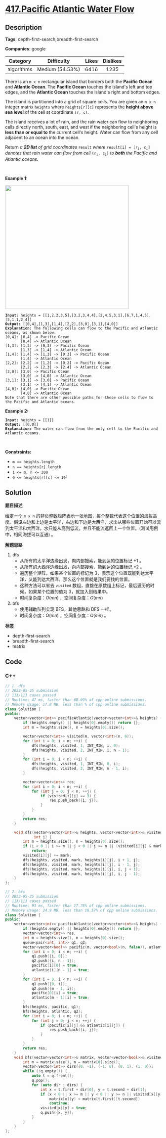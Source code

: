 # [417.Pacific Atlantic Water Flow](https://leetcode.com/problems/pacific-atlantic-water-flow/description/)

## Description

**Tags**: depth-first-search,breadth-first-search

**Companies**: google

|  Category  |   Difficulty    | Likes | Dislikes |
| :--------: | :-------------: | :---: | :------: |
| algorithms | Medium (54.53%) | 6416  |   1235   |

<p>There is an <code>m x n</code> rectangular island that borders both the <strong>Pacific Ocean</strong> and <strong>Atlantic Ocean</strong>. The <strong>Pacific Ocean</strong> touches the island&#39;s left and top edges, and the <strong>Atlantic Ocean</strong> touches the island&#39;s right and bottom edges.</p>
<p>The island is partitioned into a grid of square cells. You are given an <code>m x n</code> integer matrix <code>heights</code> where <code>heights[r][c]</code> represents the <strong>height above sea level</strong> of the cell at coordinate <code>(r, c)</code>.</p>
<p>The island receives a lot of rain, and the rain water can flow to neighboring cells directly north, south, east, and west if the neighboring cell&#39;s height is <strong>less than or equal to</strong> the current cell&#39;s height. Water can flow from any cell adjacent to an ocean into the ocean.</p>
<p>Return <em>a <strong>2D list</strong> of grid coordinates </em><code>result</code><em> where </em><code>result[i] = [r<sub>i</sub>, c<sub>i</sub>]</code><em> denotes that rain water can flow from cell </em><code>(r<sub>i</sub>, c<sub>i</sub>)</code><em> to <strong>both</strong> the Pacific and Atlantic oceans</em>.</p>
<p>&nbsp;</p>
<p><strong class="example">Example 1:</strong></p>
<img alt="" src="https://assets.leetcode.com/uploads/2021/06/08/waterflow-grid.jpg" style="width: 400px; height: 400px;" />
<pre><code><strong>Input:</strong> heights = [[1,2,2,3,5],[3,2,3,4,4],[2,4,5,3,1],[6,7,1,4,5],[5,1,1,2,4]]
<strong>Output:</strong> [[0,4],[1,3],[1,4],[2,2],[3,0],[3,1],[4,0]]
<strong>Explanation:</strong> The following cells can flow to the Pacific and Atlantic oceans, as shown below:
[0,4]: [0,4] -&gt; Pacific Ocean
&nbsp;      [0,4] -&gt; Atlantic Ocean
[1,3]: [1,3] -&gt; [0,3] -&gt; Pacific Ocean
&nbsp;      [1,3] -&gt; [1,4] -&gt; Atlantic Ocean
[1,4]: [1,4] -&gt; [1,3] -&gt; [0,3] -&gt; Pacific Ocean
&nbsp;      [1,4] -&gt; Atlantic Ocean
[2,2]: [2,2] -&gt; [1,2] -&gt; [0,2] -&gt; Pacific Ocean
&nbsp;      [2,2] -&gt; [2,3] -&gt; [2,4] -&gt; Atlantic Ocean
[3,0]: [3,0] -&gt; Pacific Ocean
&nbsp;      [3,0] -&gt; [4,0] -&gt; Atlantic Ocean
[3,1]: [3,1] -&gt; [3,0] -&gt; Pacific Ocean
&nbsp;      [3,1] -&gt; [4,1] -&gt; Atlantic Ocean
[4,0]: [4,0] -&gt; Pacific Ocean
       [4,0] -&gt; Atlantic Ocean
Note that there are other possible paths for these cells to flow to the Pacific and Atlantic oceans.</code></pre>
<p><strong class="example">Example 2:</strong></p>
<pre><code><strong>Input:</strong> heights = [[1]]
<strong>Output:</strong> [[0,0]]
<strong>Explanation:</strong> The water can flow from the only cell to the Pacific and Atlantic oceans.</code></pre>
<p>&nbsp;</p>
<p><strong>Constraints:</strong></p>
<ul>
  <li><code>m == heights.length</code></li>
  <li><code>n == heights[r].length</code></li>
  <li><code>1 &lt;= m, n &lt;= 200</code></li>
  <li><code>0 &lt;= heights[r][c] &lt;= 10<sup>5</sup></code></li>
</ul>

## Solution

**题目描述**

给定一个 `m x n` 的非负整数矩阵表示一张地图，每个整数代表这个位置的海拔高度。假设左边和上边是太平洋，右边和下边是大西洋，求出从哪些位置开始可以流到太平洋和大西洋。水只能从高到低流，并且不能流返回上一个位置。(测试用例中，相同海拔可以互通) 。

**解题思路**

1. dfs
   - 从所有的太平洋边缘出发，向内部搜索，能到达的位置标记 +1 。
   - 从所有的大西洋边缘出发，向内部搜索，能到达的位置标记 +2 。
   - 遍历整个矩阵，如果某个位置的标记为 3，表示这个位置既能到达太平洋，又能到达大西洋，那么这个位置就是我们要找的位置。
   - 这种方法可以省去 `visited` 数组，直接在原数组上标记，最后遍历的时候，如果某个位置的值为 3，就加入到结果中。
   - 时间复杂度：$O(mn)$ ，空间复杂度：$O(mn)$
2. bfs
   - 使用辅助队列实现 BFS，其他思路和 DFS 一样。
   - 时间复杂度：$O(mn)$ ，空间复杂度：$O(mn)$ 。

**标签**

- depth-first-search
- breadth-first-search
- matrix

<!-- code start -->
## Code

### C++

```cpp
// 1. dfs
// 2023-05-25 submission
// 113/113 cases passed
// Runtime: 47 ms, faster than 60.09% of cpp online submissions.
// Memory Usage: 17.8 MB, less than % of cpp online submissions.
class Solution {
public:
    vector<vector<int>> pacificAtlantic(vector<vector<int>>& heights) {
        if (heights.empty() || heights[0].empty()) return {};
        int m = heights.size(), n = heights[0].size();

        vector<vector<int>> visited(m, vector<int>(n, 0));
        for (int i = 0; i < m; ++i) {
            dfs(heights, visited, 1, INT_MIN, i, 0);
            dfs(heights, visited, 2, INT_MIN, i, n - 1);
        }
        for (int i = 0; i < n; ++i) {
            dfs(heights, visited, 1, INT_MIN, 0, i);
            dfs(heights, visited, 2, INT_MIN, m - 1, i);
        }

        vector<vector<int>> res;
        for (int i = 0; i < m; ++i) {
            for (int j = 0; j < n; ++j) {
                if (visited[i][j] == 3) {
                    res.push_back({i, j});
                }
            }
        }
        return res;
    }

    void dfs(vector<vector<int>>& heights, vector<vector<int>>& visited, int mark, int pre, int i,
             int j) {
        int m = heights.size(), n = heights[0].size();
        if (i < 0 || i >= m || j < 0 || j >= n || (visited[i][j] & mark) || heights[i][j] < pre)
            return;
        visited[i][j] += mark;
        dfs(heights, visited, mark, heights[i][j], i + 1, j);
        dfs(heights, visited, mark, heights[i][j], i - 1, j);
        dfs(heights, visited, mark, heights[i][j], i, j + 1);
        dfs(heights, visited, mark, heights[i][j], i, j - 1);
    }
};
```

```cpp
// 2. bfs
// 2023-05-25 submission
// 113/113 cases passed
// Runtime: 93 ms, faster than 17.76% of cpp online submissions.
// Memory Usage: 24.9 MB, less than 16.57% of cpp online submissions.
class Solution {
public:
    vector<vector<int>> pacificAtlantic(vector<vector<int>>& heights) {
        if (heights.empty() || heights[0].empty()) return {};
        vector<vector<int>> res;
        int m = heights.size(), n = heights[0].size();
        queue<pair<int, int>> q1, q2;
        vector<vector<bool>> pacific(m, vector<bool>(n, false)), atlantic = pacific;
        for (int i = 0; i < m; ++i) {
            q1.push({i, 0});
            q2.push({i, n - 1});
            pacific[i][0] = true;
            atlantic[i][n - 1] = true;
        }
        for (int i = 0; i < n; ++i) {
            q1.push({0, i});
            q2.push({m - 1, i});
            pacific[0][i] = true;
            atlantic[m - 1][i] = true;
        }
        bfs(heights, pacific, q1);
        bfs(heights, atlantic, q2);
        for (int i = 0; i < m; ++i) {
            for (int j = 0; j < n; ++j) {
                if (pacific[i][j] && atlantic[i][j]) {
                    res.push_back({i, j});
                }
            }
        }
        return res;
    }
    void bfs(vector<vector<int>>& matrix, vector<vector<bool>>& visited, queue<pair<int, int>>& q) {
        int m = matrix.size(), n = matrix[0].size();
        vector<vector<int>> dirs{{0, -1}, {-1, 0}, {0, 1}, {1, 0}};
        while (!q.empty()) {
            auto t = q.front();
            q.pop();
            for (auto dir : dirs) {
                int x = t.first + dir[0], y = t.second + dir[1];
                if (x < 0 || x >= m || y < 0 || y >= n || visited[x][y] ||
                    matrix[x][y] < matrix[t.first][t.second])
                    continue;
                visited[x][y] = true;
                q.push({x, y});
            }
        }
    }
};
```

<!-- code end -->
